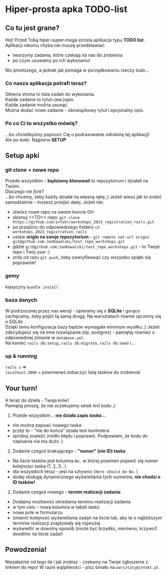 # Hiper-prosta apka TODO-list

## Co tu jest grane?
Hej!
Przed Tobą hiper-super-mega-prosta aplikacja typu **TODO list**.
Aplikacji nikomu chyba nie muszę przedstawiać:
* tworzymy zadania, które czekają na nas do zrobienia
* po czym usuwamy po ich wykonaniu!

Nic prostszego, a jednak jak pomaga w porządkowaniu rzeczy *todo*...

### Co nasza aplikacja potrafi teraz?
Główna strona to lista zadań do wykonania.<br>
Każde zadanie to tytuł+(ew.)opis.<br>
Każde zadanie można usunąć.<br>
Można dodać nowe zadanie - obowiązkowy tytuł i opcjonalny opis.<br>

### Po co Ci to wszystko mówię?
...bo chcielibyśmy poprosić Cię o podrasowanie odrobinę tej aplikacji!<br>
Ale po kolei. Najpierw **SETUP**

## Setup apki

### git clone + nowe repo
Przede wszystkim - **będziemy klonowali** to repozytorium i działali na Twoim.<br>
Dlaczego nie *fork*?<br>
...bo chcemy, żeby każdy działał na własną rękę ;)
Jeżeli wiesz jak to zrobić samodzielnie - możesz przejść dalej.
Jeżeli nie:
* utwórz nowe repo na swoim koncie GH
* sklonuj >>TO<< repo: `git clone https://github.com/infakt/workshops_2023_registration_rails.git`
* po przejściu do odpowiedniego folderu `cd workshops_2023_registration_rails`
* ustaw **origin na swoje repozytorium** - `git remote set-url origin git@github.com:JanKowalski/test_repo_workshops.git`
* gdzie `git@github.com:JanKowalski/test_repo_workshops.git` - to Twoje repo i Twój user :)
* zrób od razu `git push`, żeby zweryfikować czy wszystko spięło się poprawnie!

### gemy
klasyczny `bundle install`

### baza danych
W podrzuconej przez nas wersji - opieramy się o **SQLite** i gorąco zachęcamy, żeby pójść tą samą drogą. Na warsztatach równie oprzemy się o SQLite<br>
Dzięki temu konfiguracja bazy będzie wymagała minimum wysiłku ;)
Jeżeli zdecydujesz się na inne rozwiązanie (np. *postgres*) - pamiętaj również o odpowiedniej zmianie w `database.yml`.<br>
Na koniec `rails db:setup`, `rails db:migrate`, `rails db:seed` i...

### up & running
`rails s` => <br>
`localhost:3000` = powinieneś zobaczyć listę tasków do zrobienia!

## Your turn!
A teraz do dzieła - Twoja kolei!<br>
Pamiętaj proszę, że nie oczekujemy setek linii kodu ;) <br>
1. Przede wszystkim... **nie działa zapis *taska*...**
* nie można zapisać nowego taska
* przez to - "nie do końca" działa test kontrolera
* spróbuj znaleźć źródło błędu i poprawić. Podpowiem, że kodu do napisania nie ma dużo :)
2. Dodanie czegoś brakującego - **"numer" (nie ID) taska**
* Na liście tasków jest kolumna `No.` w której powinien pojawić się numer kolejności taska (1, 2, 3...)
* dla wszystkich teraz - jest na sztywno `[Here should be No.]`
* dodaj obsługę dynamicznego wyświetlania tych numerów, **nie chodzi o ID tasków!**
2. Dodanie czegoś nowego - **termin realizacji zadania**
* Dodajmy możliwość określania terminu realizacji zadania
* w tym celu - nowa kolumna w tabeli *tasks*
* nowe pole w formularzu
* zmienić kolejność wyświetlania zadań na liście tak, aby te o najbliższym terminie realizacji znajdywały się najwyżej
* wyświetlić w dowolny sposób (może być brzydko, nierówno, krzywo!) *deadline* na liście zadań

## Powodzenia!

Niezależnie od tego ile i jak zrobisz - czekamy na Twoje zgłoszenie z linkiem do repo!
W razie wątpliwości - pisz śmiało na `warsztaty@infakt.pl`
